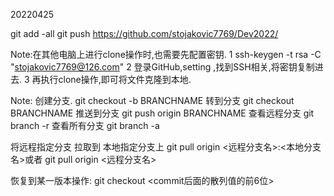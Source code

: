 20220425

git add -all
git push https://github.com/stojakovic7769/Dev2022/

Note:在其他电脑上进行clone操作时,也需要先配置密钥.
1  ssh-keygen -t rsa -C "stojakovic7769@126.com"
2  登录GitHub,setting ,找到SSH相关,将密钥复制进去.
3  再执行clone操作,即可将文件克隆到本地.

Note:
创建分支.   git checkout -b BRANCHNAME
转到分支    git checkout BRANCHNAME
推送到分支 git push origin BRANCHNAME
查看远程分支 git branch -r
查看所有分支 git branch -a

将远程指定分支 拉取到 本地指定分支上  git pull origin <远程分支名>:<本地分支名>或者 git pull origin <远程分支名>

恢复到某一版本操作:   git checkout <commit后面的散列值的前6位>